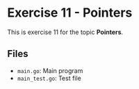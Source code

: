 # Exercise 11 - Pointers

This is exercise 11 for the topic **Pointers**.

## Files
- `main.go`: Main program
- `main_test.go`: Test file
